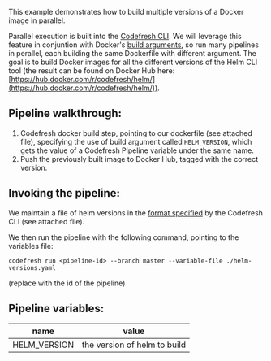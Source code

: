 This example demonstrates how to build multiple versions of a Docker image in parallel.

Parallel execution is built into the [Codefresh CLI](http://cli.codefresh.io). We will leverage this feature in conjuntion with Docker's [build arguments](https://docs.docker.com/engine/reference/builder/#arg), so run many pipelines in perallel, each building the same Dockerfile with different argument. The goal is to build Docker images for all the different versions of the Helm CLI tool (the result can be found on Docker Hub here: [https://hub.docker.com/r/codefresh/helm/](https://hub.docker.com/r/codefresh/helm/)).


## Pipeline walkthrough:

1. Codefresh docker build step, pointing to our dockerfile (see attached file), specifying the use of build argument called `HELM_VERSION`, which gets the value of a Codefresh Pipeline variable under the same name. 
2. Push the previously built image to Docker Hub, tagged with the correct version. 

## Invoking the pipeline:

We maintain a file of helm versions in the [format specified](http://cli.codefresh.io/pipelines/run-pipeline/#variable-file-var-file) by the Codefresh CLI (see attached file).

We then run the pipeline with the following command, pointing to the variables file:

```shell
codefresh run <pipeline-id> --branch master --variable-file ./helm-versions.yaml
```

(replace <pipeline-id> with the id of the pipeline)

## Pipeline variables:

name | value
---|---
HELM_VERSION|the version of helm to build
